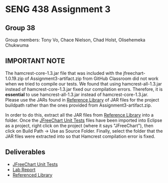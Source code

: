 # SENG 438 Assignment 3
## Group 38
Group members: Tony Vo, Chace Nielson, Chad Holst, Olisehemeka Chukwuma

## **IMPORTANT NOTE**
The hamcrest-core-1.3.jar file that was included with the jfreechart-1.0.19.zip of Assignment3-artifact.zip from GitHub Classroom did not work when we tried to compile our tests. We found that using hamcrest-all-1.3.jar instead of hamcrest-core-1.3.jar fixed our compilation errors. Therefore, it is **essential** to use hamcrest-all-1.3.jar instead of hamcrest-core-1.3.jar. Please use the JARs found in [Reference Library](Referenced%20Libraries/) of JAR files for the project buildpath rather than the ones provided from Assignment3-artifact.zip.

In order to do this, extract all the JAR files from [Reference Library](Referenced%20Libraries/) into a folder. Once the [JFreeChart Unit Tests](JFreeChartLab3/src/org/jfree/data/test) files have been imported into Eclipse as a project, right click on the project (where it says "JFreeChart"), then click on Build Path → Use as Source Folder. Finally, select the folder that the JAR files were extracted into so that Hamcrest compilation error is fixed.

## Deliverables
- [JFreeChart Unit Tests](JFreeChartLab3/src/org/jfree/data/test)
- [Lab Report](Assignment3-LabReport.md) 
- [Referenced Library](Referenced%20Libraries/)
